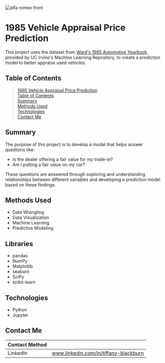 ![alfa romeo front](https://github.com/tabburn/1985-vehicle-appraisal/blob/main/resources/alfa_romeo_hero.jpg)

# 1985 Vehicle Appraisal Price Prediction
This project uses the dataset from [Ward's 1985 Automotive Yearbook](https://archive.ics.uci.edu/ml/datasets/automobile), provided by UC Irvine's Machine Learning Repository, to create a prediction model to better appraise used vehicles.

## Table of Contents
> [1985 Vehicle Appraisal Price Prediction](#1985-Vehicle-Appraisal-Price-Prediction)\
> [Table of Contents](#Table-of-Contents)\
> [Summary](#Summary)\
> [Methods Used](#Methods-Used)\
> [Technologies](#Technologies)\
> [Contact Me](#Contact-Me)

## Summary
The purpose of this project is to develop a model that helps answer questions like:
* Is the dealer offering a fair value for my trade-in?
* Am I putting a fair value on my car?

These questions are answered through exploring and understanding relationships between different variables and developing a prediction model based on these findings.

## Methods Used
* Data Wrangling
* Data Visualization
* Machine Learning
* Predictive Modeling

## Libraries
* pandas
* NumPy
* Matplotlib
* seaborn
* SciPy
* scikit-learn

## Technologies
* Python
* Jupyter

## Contact Me
| Contact Method | |
| -------------- | --- |
| LinkedIn | www.linkedin.com/in/tiffany-blackburn |
